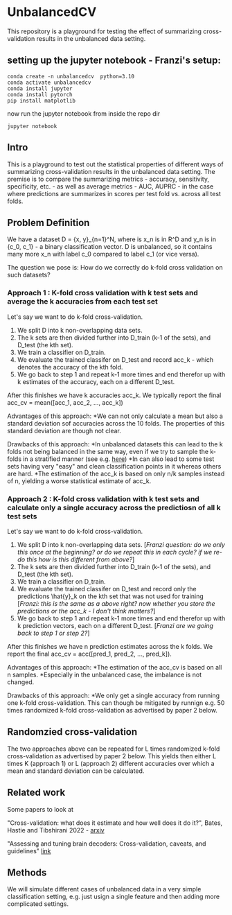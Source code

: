 # UnbalancedCV
This repository is a playground for testing the effect of summarizing cross-validation results in the unbalanced data setting. 

## setting up the jupyter notebook - Franzi's setup:
```
conda create -n unbalancedcv  python=3.10
conda activate unbalancedcv
conda install jupyter
conda install pytorch
pip install matplotlib
```
now run the jupyter notebook from inside the repo dir
```
jupyter notebook
```

## Intro
This is a playground to test out the statistical properties of different ways of summarizing cross-validation results in the unbalanced data setting. The premise is to compare the summarizing metrics - accuracy, sensitivity, specificity, etc. - as well as average metrics - AUC, AUPRC - in the case where predictions are summarizes in scores per test fold vs. across all test folds.

## Problem Definition

We have a dataset D = {x, y}_{n=1}^N, where  is x_n is in R^D and y_n is in {c_0, c_1} - a binary classification vector. D is unbalanced, so it contains many more x_n with label c_0 compared to label c_1 (or vice versa). 

The question we pose is: How do we correctly do k-fold cross validation on such datasets? 

### Approach 1 : K-fold cross validation with k test sets and average the k accuracies from each test set

Let's say we want to do k-fold cross-validation. 

1. We split D into k non-overlapping data sets.
2. The k sets are then divided further into D_train (k-1 of the sets), and D_test (the kth set).
3. We train a classifier on D_train.
4. We evaluate the trained classifer on D_test and record acc_k - which denotes the accuracy of the kth fold.
5. We go back to step 1 and repeat k-1 more times and end therefor up with k estimates of the accuracy, each on a different D_test.

After this finishes we have k accuracies acc_k. We typically report the final acc_cv = mean([acc_1, acc_2, ..., acc_k])

Advantages of this approach:
*We can not only calculate a mean but also a standard deviation sof accuracies across the 10 folds. The properties of this standard deviation are though not clear.

Drawbacks of this approach: 
*In unbalanced datasets this can lead to the k folds not being balanced in the same way, even if we try to sample the k-folds in a stratified manner (see e.g. [here](https://scikit-learn.org/dev/modules/generated/sklearn.model_selection.StratifiedKFold.html))
*In can also lead to some test sets having very "easy" and clean classification points in it whereas others are hard.
*The estimation of the acc_k is based on only n/k samples instead of n, yielding a worse statistical estimate of acc_k.

### Approach 2 : K-fold cross validation with k test sets and calculate only a single accuracy across the predictiosn of all k test sets

Let's say we want to do k-fold cross-validation. 

1. We split D into k non-overlapping data sets. [*Franzi question: do we only this once at the beginning? or do we repeat this in each cycle? if we re-do this how is this different from above?*]
2. The k sets are then divided further into D_train (k-1 of the sets), and D_test (the kth set).
3. We train a classifier on D_train.
4. We evaluate the trained classifer on D_test and record only the predictions \hat{y}_k on the kth set that was not used for training [*Franzi: this is the same as a above right? now whether you store the predictions or the acc_k - I don't think matters?*]  
5. We go back to step 1 and repeat k-1 more times and end therefor up with k prediction vectors, each on a different D_test. [*Franzi are we going back to step 1 or step 2?*]

After this finishes we have n prediction estimates across the k folds. We report the final acc_cv = acc([pred_1, pred_2, ..., pred_k]). 

Advantages of this approach:
*The estimation of the acc_cv is based on all n samples.
*Especially in the unbalanced case, the imbalance is not changed.

Drawbacks of this approach: 
*We only get a single accuracy from running one k-fold cross-validation. This can though be mitigated by runnign e.g. 50 times randomized k-fold cross-validation as advertised by paper 2 below.

## Randomzied cross-validation

The two approaches above can be repeated for L times randomized k-fold cross-validation as advertised by paper 2 below. This yields then either L times K (approach 1) or L (approach 2) different accuracies over which a mean and standard deviation can be calculated.

## Related work

Some papers to look at 

"Cross-validation: what does it estimate and how well does it do it?", Bates, Hastie and Tibshirani 2022 - [arxiv](https://arxiv.org/pdf/2104.00673)

"Assessing and tuning brain decoders: Cross-validation, caveats, and guidelines" [link](https://www.sciencedirect.com/science/article/abs/pii/S105381191630595X?casa_token=MZ9ERMMPX-oAAAAA:Qe-o-9LdL3uLNcK90To0nChJ85KEzJX9gvCnFygK4kh5h4ETdXoHXNp-i_WfM44VoAWNK_IEyvzn)

## Methods
We will simulate different cases of unbalanced data in a very simple classification setting, e.g. just usign a single feature and then adding more complicated settings.



